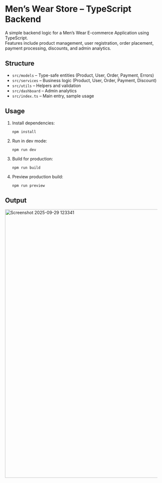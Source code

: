 # Men’s Wear Store – TypeScript Backend

A simple backend logic for a Men’s Wear E-commerce Application using TypeScript.  
Features include product management, user registration, order placement, payment processing, discounts, and admin analytics.

## Structure

- `src/models` – Type-safe entities (Product, User, Order, Payment, Errors)
- `src/services` – Business logic (Product, User, Order, Payment, Discount)
- `src/utils` – Helpers and validation
- `src/dashboard` – Admin analytics
- `src/index.ts` – Main entry, sample usage

## Usage

1. Install dependencies:
   ```
   npm install
   ```
2. Run in dev mode:
   ```
   npm run dev
   ```
3. Build for production:
   ```
   npm run build
   ```
4. Preview production build:
   ```
   npm run preview
   ```

## Output

<img width="1278" height="884" alt="Screenshot 2025-09-29 123341" src="https://github.com/user-attachments/assets/efae2868-c8d2-4560-ba4d-762f7a48047c" />
